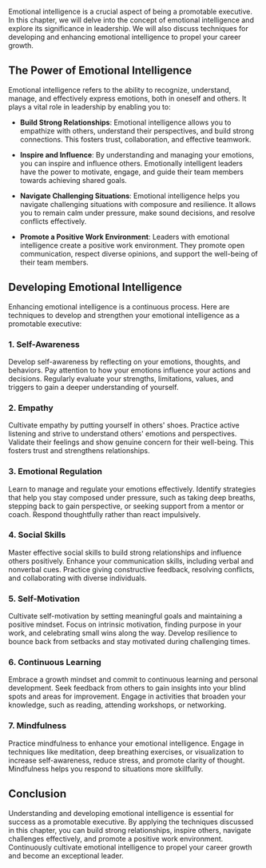 
Emotional intelligence is a crucial aspect of being a promotable executive. In this chapter, we will delve into the concept of emotional intelligence and explore its significance in leadership. We will also discuss techniques for developing and enhancing emotional intelligence to propel your career growth.

The Power of Emotional Intelligence
-----------------------------------

Emotional intelligence refers to the ability to recognize, understand, manage, and effectively express emotions, both in oneself and others. It plays a vital role in leadership by enabling you to:

* **Build Strong Relationships**: Emotional intelligence allows you to empathize with others, understand their perspectives, and build strong connections. This fosters trust, collaboration, and effective teamwork.

* **Inspire and Influence**: By understanding and managing your emotions, you can inspire and influence others. Emotionally intelligent leaders have the power to motivate, engage, and guide their team members towards achieving shared goals.

* **Navigate Challenging Situations**: Emotional intelligence helps you navigate challenging situations with composure and resilience. It allows you to remain calm under pressure, make sound decisions, and resolve conflicts effectively.

* **Promote a Positive Work Environment**: Leaders with emotional intelligence create a positive work environment. They promote open communication, respect diverse opinions, and support the well-being of their team members.

Developing Emotional Intelligence
---------------------------------

Enhancing emotional intelligence is a continuous process. Here are techniques to develop and strengthen your emotional intelligence as a promotable executive:

### 1. Self-Awareness

Develop self-awareness by reflecting on your emotions, thoughts, and behaviors. Pay attention to how your emotions influence your actions and decisions. Regularly evaluate your strengths, limitations, values, and triggers to gain a deeper understanding of yourself.

### 2. Empathy

Cultivate empathy by putting yourself in others' shoes. Practice active listening and strive to understand others' emotions and perspectives. Validate their feelings and show genuine concern for their well-being. This fosters trust and strengthens relationships.

### 3. Emotional Regulation

Learn to manage and regulate your emotions effectively. Identify strategies that help you stay composed under pressure, such as taking deep breaths, stepping back to gain perspective, or seeking support from a mentor or coach. Respond thoughtfully rather than react impulsively.

### 4. Social Skills

Master effective social skills to build strong relationships and influence others positively. Enhance your communication skills, including verbal and nonverbal cues. Practice giving constructive feedback, resolving conflicts, and collaborating with diverse individuals.

### 5. Self-Motivation

Cultivate self-motivation by setting meaningful goals and maintaining a positive mindset. Focus on intrinsic motivation, finding purpose in your work, and celebrating small wins along the way. Develop resilience to bounce back from setbacks and stay motivated during challenging times.

### 6. Continuous Learning

Embrace a growth mindset and commit to continuous learning and personal development. Seek feedback from others to gain insights into your blind spots and areas for improvement. Engage in activities that broaden your knowledge, such as reading, attending workshops, or networking.

### 7. Mindfulness

Practice mindfulness to enhance your emotional intelligence. Engage in techniques like meditation, deep breathing exercises, or visualization to increase self-awareness, reduce stress, and promote clarity of thought. Mindfulness helps you respond to situations more skillfully.

Conclusion
----------

Understanding and developing emotional intelligence is essential for success as a promotable executive. By applying the techniques discussed in this chapter, you can build strong relationships, inspire others, navigate challenges effectively, and promote a positive work environment. Continuously cultivate emotional intelligence to propel your career growth and become an exceptional leader.
